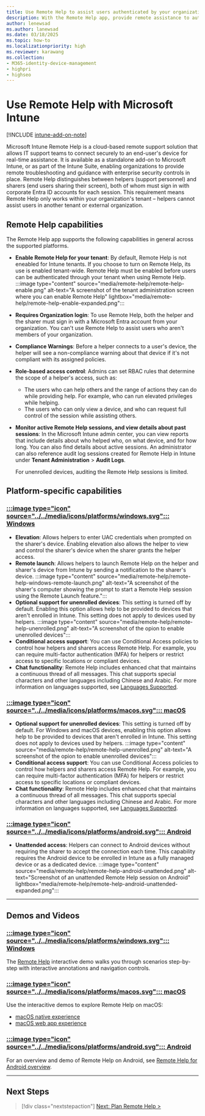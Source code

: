 ```yaml
---
title: Use Remote Help to assist users authenticated by your organization.
description: With the Remote Help app, provide remote assistance to authenticated users who also run the Remote Help app.
author: lenewsad
ms.author: lanewsad
ms.date: 03/18/2025
ms.topic: how-to
ms.localizationpriority: high
ms.reviewer: karawang
ms.collection:
- M365-identity-device-management
- highpri
- highseo
---
```


 # Use Remote Help with Microsoft Intune

[!INCLUDE [intune-add-on-note](../includes/intune-add-on-note.md)]

Microsoft Intune Remote Help is a cloud-based remote support solution that allows IT support teams to connect securely to an end-user's device for real-time assistance. It is available as a standalone add-on to Microsoft Intune, or as part of the Intune Suite, enabling organizations to provide remote troubleshooting and guidance with enterprise security controls in place. Remote Help distinguishes between helpers (support personnel) and sharers (end users sharing their screen), both of whom must sign in with corporate Entra ID accounts for each session. This requirement means Remote Help only works within your organization's tenant – helpers cannot assist users in another tenant or external organization.

## Remote Help capabilities

The Remote Help app supports the following capabilities in general across the supported platforms.

- **Enable Remote Help for your tenant**: By default, Remote Help is not eneabled for Intune tenants. If you choose to turn on Remote Help, its use is enabled tenant-wide. Remote Help must be enabled before users can be authenticated through your tenant when using Remote Help.
  :::image type="content" source="media/remote-help/remote-help-enable.png" alt-text="A screenshot of the tenant administration screen where you can enable Remote Help" lightbox="media/remote-help/remote-help-enable-expanded.png":::

- **Requires Organization login**: To use Remote Help, both the helper and the sharer must sign in with a Microsoft Entra account from your organization. You can't use Remote Help to assist users who aren't members of your organization.

- **Compliance Warnings**: Before a helper connects to a user's device, the helper will see a non-compliance warning about that device if it's not compliant with its assigned policies.

- **Role-based access control**: Admins can set RBAC rules that determine the scope of a helper's access, such as:
  - The users who can help others and the range of actions they can do while providing help. For example, who can run elevated privileges while helping.
  - The users who can only view a device, and who can request full control of the session while assisting others.

- **Monitor active Remote Help sessions, and view details about past sessions**: In the Microsoft Intune admin center, you can view reports that include details about who helped who, on what device, and for how long. You can also find details about active sessions. An administrator can also reference audit log sessions created for Remote Help in Intune under **Tenant Administration** > **Audit Logs**.

  For unenrolled devices, auditing the Remote Help sessions is limited.

## Platform-specific capabilities

### [:::image type="icon" source="../../media/icons/platforms/windows.svg"::: **Windows**](#tab/windows)

- **Elevation**: Allows helpers to enter UAC credentials when prompted on the sharer's device. Enabling elevation also allows the helper to view and control the sharer's device when the sharer grants the helper access.
- **Remote launch**: Allows helpers to launch Remote Help on the helper and sharer's device from Intune by sending a notification to the sharer's device.
  :::image type="content" source="media/remote-help/remote-help-windows-remote-launch.png" alt-text="A screenshot of the sharer's computer showing the prompt to start a Remote Help session using the Remote Launch feature.":::
- **Optional support for unenrolled devices**: This setting is turned off by default. Enabling this option allows help to be provided to devices that aren't enrolled in Intune. This setting does not apply to devices used by helpers.
  :::image type="content" source="media/remote-help/remote-help-unenrolled.png" alt-text="A screenshot of the opion to enable unenrolled devices":::
- **Conditional access support**: You can use Conditional Access policies to control how helpers and sharers access Remote Help. For example, you can require multi-factor authentication (MFA) for helpers or restrict access to specific locations or compliant devices.
- **Chat functionality**: Remote Help includes enhanced chat that maintains a continuous thread of all messages. This chat supports special characters and other languages including Chinese and Arabic. For more information on languages supported, see [Languages Supported](remote-help-plan.md#supported-languages).

### [:::image type="icon" source="../../media/icons/platforms/macos.svg"::: **macOS**](#tab/macos)

- **Optional support for unenrolled devices**: This setting is turned off by default. For Windows and macOS devices, enabling this option allows help to be provided to devices that aren't enrolled in Intune. This setting does not apply to devices used by helpers.
  :::image type="content" source="media/remote-help/remote-help-unenrolled.png" alt-text="A screenshot of the opion to enable unenrolled devices":::
- **Conditional access support**: You can use Conditional Access policies to control how helpers and sharers access Remote Help. For example, you can require multi-factor authentication (MFA) for helpers or restrict access to specific locations or compliant devices.
- **Chat functionality**: Remote Help includes enhanced chat that maintains a continuous thread of all messages. This chat supports special characters and other languages including Chinese and Arabic. For more information on languages supported, see [Languages Supported](remote-help-plan.md#supported-languages).

### [:::image type="icon" source="../../media/icons/platforms/android.svg"::: **Android**](#tab/android)

- **Unattended access**: Helpers can connect to Android devices without requiring the sharer to accept the connection each time. This capability requires the Android device to be enrolled in Intune as a fully managed device or as a dedicated device.
  :::image type="content" source="media/remote-help/remote-help-android-unattended.png" alt-text="Screenshot of an unattended Remote Help session on Android" lightbox="media/remote-help/remote-help-android-unattended-expanded.png":::

---

## Demos and Videos

### [:::image type="icon" source="../../media/icons/platforms/windows.svg"::: **Windows**](#tab/windows)

The [Remote Help]( https://regale.cloud/Microsoft/viewer/1746/remote-help/index.html#/0/0) interactive demo walks you through scenarios step-by-step with interactive annotations and navigation controls.

### [:::image type="icon" source="../../media/icons/platforms/macos.svg"::: **macOS**](#tab/macos)

Use the interacitive demos to explore Remote Help on macOS:

- [macOS native experience](https://regale.cloud/microsoft/play/1746/remote-help#/7/0)
- [macOS web app experience](https://regale.cloud/microsoft/play/1746/remote-help#/6/0)

### [:::image type="icon" source="../../media/icons/platforms/android.svg"::: **Android**](#tab/android)

For an overview and demo of Remote Help on Android, see [Remote Help for Android overview](https://www.youtube.com/watch?v=1mX4jv2b9mA).

---

## Next Steps

> [!div class="nextstepaction"]
> [Next: Plan Remote Help >](remote-help-plan.md)

